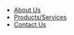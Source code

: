 <html>
<head>
	<title>Homepage</title>
</head>
<body>
	<nav>
		<ul>
			<li><a href="benzema.txt">About Us</a></li>
			<li><a href="neymar.txt">Products/Services</a></li>
			<li><a href="website.txt">Contact Us</a></li>
		</ul>
	</nav>
</body>
</html>
